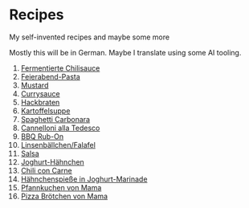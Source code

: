 # Recipes
My self-invented recipes and maybe some more

Mostly this will be in German. Maybe I translate using some AI tooling.

1) [Fermentierte Chilisauce](Fermentierte_Chilisauce.md)
2) [Feierabend-Pasta](FeierabendPasta.md)
3) [Mustard](Mustard.md)
4) [Currysauce](Currysauce.md)
5) [Hackbraten](Hackbraten.md)
6) [Kartoffelsuppe](Kartoffelsuppe.md)
7) [Spaghetti Carbonara](Spagehtti_Carbonara.md)
8) [Cannelloni alla Tedesco](Cannelloni_alla_tedesco.md)
9) [BBQ Rub-On](BBQ_RubOn.md)
10) [Linsenbällchen/Falafel](Linsenbällchen.md)
11) [Salsa](Salsa.md)
12) [Joghurt-Hähnchen](Joghurt-Hähnchen.md)
14) [Chili con Carne](Chili_con_Carne.md)
15) [Hähnchenspieße in Joghurt-Marinade](Hähnchenspieße_in_Joghurt_Marinade.md)
16) [Pfannkuchen von Mama](Pfannkuchen_von_Mama.md)
17) [Pizza Brötchen von Mama](Pizza-Baguette.md)